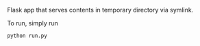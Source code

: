 Flask app that serves contents in temporary directory via symlink.

To run, simply run
``` console
python run.py
```
